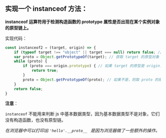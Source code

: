## 实现一个 instanceof 方法：

**instanceof 运算符用于检测构造函数的 prototype 属性是否出现在某个实例对象的原型链上。**

实现代码：

```javascript
const instanceof2 = (target, origin) => {
    if (typeof target !== "object" || target === null) return false; // 如果不是 object直接返回false
    var proto = Object.getPrototypeOf(target); // 获取 target 的原型对象
    while (proto) {
        if (proto === origin.prototype) { // 如果 target 的原型是 origin.prototype，则返回 true
            return true;
        }
        proto = Object.getPrototypeOf(proto); // 如果不是，则取 proto 的原型，接续循环比较，直到原型不存在，返回 false
    }
    return false;
}
```

**注意**：

`instanceof` 不能用来判断 js 中基本数据类型，因为基本数据类型不是对象，它们没有构造函数，也没有原型链。

*在浏览器中可以打印出 `'hello'.__proto__ ` 是因为浏览器做了一些额外的操作。*
